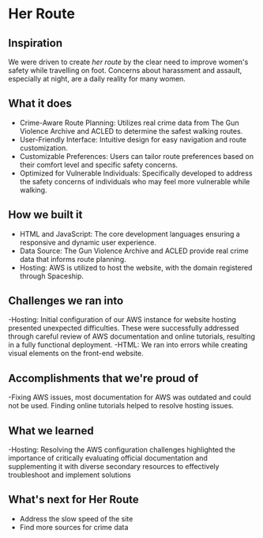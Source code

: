 # Her Route
## Inspiration
We were driven to create *her route* by the clear need to improve women's safety while travelling on foot. Concerns about harassment and assault, especially at night, are a daily reality for many women.

## What it does
- Crime-Aware Route Planning: Utilizes real crime data from The Gun Violence Archive and ACLED to determine the safest walking routes.
- User-Friendly Interface: Intuitive design for easy navigation and route customization.
- Customizable Preferences: Users can tailor route preferences based on their comfort level and specific safety concerns.
- Optimized for Vulnerable Individuals: Specifically developed to address the safety concerns of individuals who may feel more vulnerable while walking.

## How we built it
- HTML and JavaScript: The core development languages ensuring a responsive and dynamic user experience.
- Data Source: The Gun Violence Archive and ACLED provide real crime data that informs route planning.
- Hosting: AWS is utilized to host the website, with the domain registered through Spaceship.

## Challenges we ran into
-Hosting: Initial configuration of our AWS instance for website hosting presented unexpected difficulties. These were successfully addressed through careful review of AWS documentation and online tutorials, resulting in a fully functional deployment.
-HTML: We ran into errors while creating visual elements on the front-end website.
## Accomplishments that we're proud of
-Fixing AWS issues, most documentation for AWS was outdated and could not be used. Finding online tutorials helped to resolve hosting issues.
## What we learned
-Hosting: Resolving the AWS configuration challenges highlighted the importance of critically evaluating official documentation and supplementing it with diverse secondary resources to effectively troubleshoot and implement solutions
## What's next for Her Route
- Address the slow speed of the site
- Find more sources for crime data
